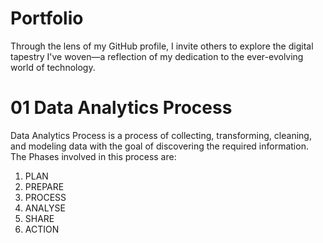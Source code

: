 # Portfolio
Through the lens of my GitHub profile, I invite others to explore the digital tapestry I've woven—a reflection of my dedication to the ever-evolving world of technology.

# 01 Data Analytics Process
Data Analytics Process is a process of collecting, transforming, cleaning, and modeling data with the goal of discovering the required information.
The Phases involved in this process are:
1) PLAN
2) PREPARE
3) PROCESS
4) ANALYSE
5) SHARE
6) ACTION
